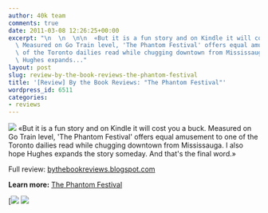 ```yaml
---
author: 40k team
comments: true
date: 2011-03-08 12:26:25+00:00
excerpt: "\n  \n  \n\n  «But it is a fun story and on Kindle it will cost you a buck.\
  \ Measured on Go Train level, 'The Phantom Festival' offers equal amusement to one\
  \ of the Toronto dailies read while chugging downtown from Mississauga. I also hope\
  \ Hughes expands..."
layout: post
slug: review-by-the-book-reviews-the-phantom-festival
title: '[Review] By the Book Reviews: "The Phantom Festival"'
wordpress_id: 6511
categories:
- reviews
---
```



  


  

> 
![](http://www.40kbooks.com/wp-content/uploads/quote1.jpg)
  «But it is a fun story and on Kindle it will cost you a buck. Measured on Go Train level, 'The Phantom Festival' offers equal amusement to one of the Toronto dailies read while chugging downtown from Mississauga. I also hope Hughes expands the story someday. And that's the final word.»


  

Full review: [bythebookreviews.blogspot.com](http://tinyurl.com/2u6wr3b)






**Learn more:** [The Phantom Festival](http://www.40kbooks.com/?page_id=133&category=13&product_id=50)





[![](http://www.bookcafe.net/filtr/t1.png)
[![](http://www.bookcafe.net/filtr/f1.png)](http://www.facebook.com/pages/40k/122586614419616)


 
    
